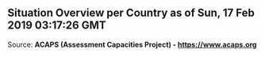 ## Situation Overview per Country as of Sun, 17 Feb 2019 03:17:26 GMT

Source: **ACAPS (Assessment Capacities Project) - https://www.acaps.org**